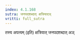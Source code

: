 ```yaml
---
index: 4.1.168
sutra: जनपदशब्दात्‌ क्षत्रियादञ्
vritti: full_sutra
---
```


तस्य अपत्यम् (इति) क्षत्रियात् जनपदशब्दात् अञ्